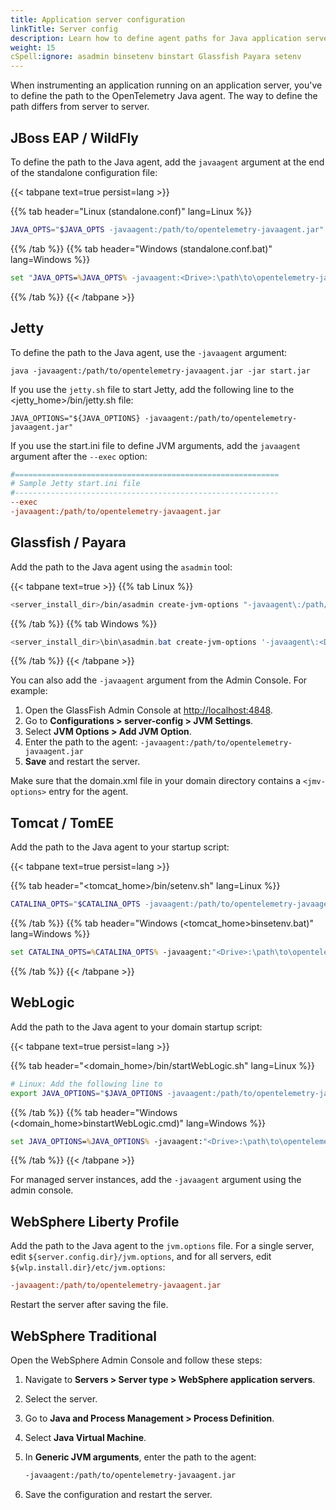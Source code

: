 ```yaml
---
title: Application server configuration
linkTitle: Server config
description: Learn how to define agent paths for Java application servers
weight: 15
cSpell:ignore: asadmin binsetenv binstart Glassfish Payara setenv
---
```


When instrumenting an application running on an application server, you've to
define the path to the OpenTelemetry Java agent. The way to define the path
differs from server to server.

## JBoss EAP / WildFly

To define the path to the Java agent, add the `javaagent` argument at the end of
the standalone configuration file:

{{< tabpane text=true persist=lang >}}

{{% tab header="Linux (standalone.conf)" lang=Linux %}}

```sh
JAVA_OPTS="$JAVA_OPTS -javaagent:/path/to/opentelemetry-javaagent.jar"
```

{{% /tab %}} {{% tab header="Windows (standalone.conf.bat)" lang=Windows %}}

```bat
set "JAVA_OPTS=%JAVA_OPTS% -javaagent:<Drive>:\path\to\opentelemetry-javaagent.jar"
```

{{% /tab %}} {{< /tabpane >}}

## Jetty

To define the path to the Java agent, use the `-javaagent` argument:

```shell
java -javaagent:/path/to/opentelemetry-javaagent.jar -jar start.jar
```

If you use the `jetty.sh` file to start Jetty, add the following line to the
\<jetty_home\>/bin/jetty.sh file:

```shell
JAVA_OPTIONS="${JAVA_OPTIONS} -javaagent:/path/to/opentelemetry-javaagent.jar"
```

If you use the start.ini file to define JVM arguments, add the `javaagent`
argument after the `--exec` option:

```ini
#===========================================================
# Sample Jetty start.ini file
#-----------------------------------------------------------
--exec
-javaagent:/path/to/opentelemetry-javaagent.jar
```

## Glassfish / Payara

Add the path to the Java agent using the `asadmin` tool:

{{< tabpane text=true >}} {{% tab Linux %}}

```sh
<server_install_dir>/bin/asadmin create-jvm-options "-javaagent\:/path/to/opentelemetry-javaagent.jar"
```

{{% /tab %}} {{% tab Windows %}}

```powershell
<server_install_dir>\bin\asadmin.bat create-jvm-options '-javaagent\:<Drive>\:\\path\\to\\opentelemetry-javaagent.jar'
```

{{% /tab %}} {{< /tabpane >}}

You can also add the `-javaagent` argument from the Admin Console. For example:

1.  Open the GlassFish Admin Console at <http://localhost:4848>.
2.  Go to **Configurations > server-config > JVM Settings**.
3.  Select **JVM Options > Add JVM Option**.
4.  Enter the path to the agent:
    `-javaagent:/path/to/opentelemetry-javaagent.jar`
5.  **Save** and restart the server.

Make sure that the domain.xml file in your domain directory contains a
`<jmv-options>` entry for the agent.

## Tomcat / TomEE

Add the path to the Java agent to your startup script:

{{< tabpane text=true persist=lang >}}

{{% tab header="\<tomcat_home\>/bin/setenv.sh" lang=Linux %}}

```sh
CATALINA_OPTS="$CATALINA_OPTS -javaagent:/path/to/opentelemetry-javaagent.jar"
```

{{% /tab %}}
{{% tab header="Windows (\<tomcat_home\>binsetenv.bat)" lang=Windows %}}

```bat
set CATALINA_OPTS=%CATALINA_OPTS% -javaagent:"<Drive>:\path\to\opentelemetry-javaagent.jar"
```

{{% /tab %}} {{< /tabpane >}}

## WebLogic

Add the path to the Java agent to your domain startup script:

{{< tabpane text=true persist=lang >}}

{{% tab header="\<domain_home\>/bin/startWebLogic.sh" lang=Linux %}}

```sh
# Linux: Add the following line to
export JAVA_OPTIONS="$JAVA_OPTIONS -javaagent:/path/to/opentelemetry-javaagent.jar"
```

{{% /tab %}}
{{% tab header="Windows (\<domain_home\>binstartWebLogic.cmd)" lang=Windows %}}

```bat
set JAVA_OPTIONS=%JAVA_OPTIONS% -javaagent:"<Drive>:\path\to\opentelemetry-javaagent.jar"
```

{{% /tab %}} {{< /tabpane >}}

For managed server instances, add the `-javaagent` argument using the admin
console.

## WebSphere Liberty Profile

Add the path to the Java agent to the `jvm.options` file. For a single server,
edit `${server.config.dir}/jvm.options`, and for all servers, edit
`${wlp.install.dir}/etc/jvm.options`:

```ini
-javaagent:/path/to/opentelemetry-javaagent.jar
```

Restart the server after saving the file.

## WebSphere Traditional

Open the WebSphere Admin Console and follow these steps:

1.  Navigate to **Servers > Server type > WebSphere application servers**.
2.  Select the server.
3.  Go to **Java and Process Management > Process Definition**.
4.  Select **Java Virtual Machine**.
5.  In **Generic JVM arguments**, enter the path to the agent:

    ```bash
    -javaagent:/path/to/opentelemetry-javaagent.jar
    ```

6.  Save the configuration and restart the server.
